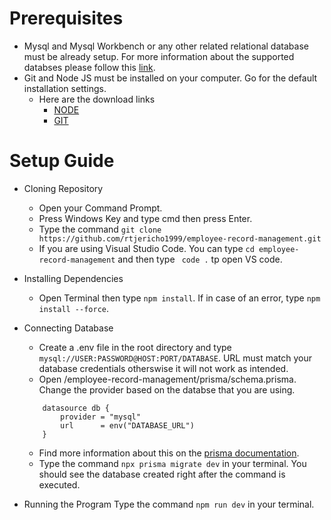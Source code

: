 # Prerequisites

- Mysql and Mysql Workbench or any other related relational database must be already setup. For more information about the supported databses please follow this [link](https://www.prisma.io/docs/orm/overview/databases).
- Git and Node JS must be installed on your computer. Go for the default installation settings.
    - Here are the download links
        - [NODE](https://nodejs.org/en/download/current)
        - [GIT](https://git-scm.com/download/win)

# Setup Guide

- Cloning Repository
    - Open your Command Prompt.
    - Press Windows Key and type cmd then press Enter.
    - Type the command ` git clone https://github.com/rtjericho1999/employee-record-management.git `
    - If you are using Visual Studio Code. You can type ` cd employee-record-management ` and then type ` code .` tp open VS code.

- Installing Dependencies
    - Open Terminal then type ` npm install `. If in case of an error, type ` npm install --force `.

- Connecting Database
    - Create a .env file in the root directory and type ` mysql://USER:PASSWORD@HOST:PORT/DATABASE `. URL must match your database credentials otherswise it will not work as intended.
    - Open /employee-record-management/prisma/schema.prisma. Change the provider based on the databse that you are using.
    ```
        datasource db {
            provider = "mysql"
            url      = env("DATABASE_URL")
        }
    ```
    - Find more information about this on the [prisma documentation](https://www.prisma.io/docs/orm/overview/databases).
    - Type the command ` npx prisma migrate dev ` in your terminal. You should see the database created right after the command is executed.

- Running the Program
    Type the command ` npm run dev ` in your terminal.